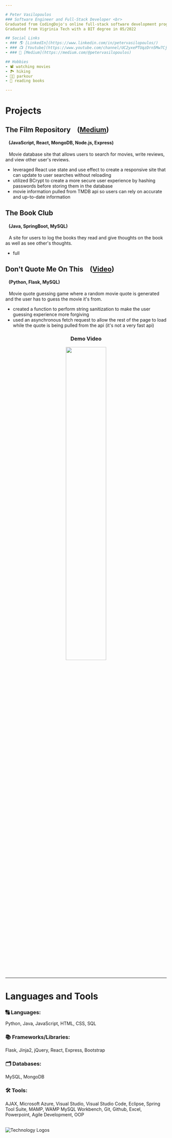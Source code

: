 ```yaml
---

# Peter Vasilopoulos
### Software Engineer and Full-Stack Developer <br>
Graduated from CodingDojo's online full-stack software development program in 06/2023 <br>
Graduated from Vigrinia Tech with a BIT degree in 05/2022 

## Social Links
- ### 🌎 [LinkedIn](https://www.linkedin.com/in/petervasilopoulos/)
- ### 📺 [Youtube](https://www.youtube.com/channel/UC2yxePTUqzDrn5Mw7CjFdxA)
- ### 📓 [Medium](https://medium.com/@petervasilopoulos)

## Hobbies
- 📽 watching movies
- 🏞 hiking
- 🏃🏼 parkour
- 📖 reading books

---
```


# Projects
## The Film Repository &ensp; ([Medium](https://medium.com/@petervasilopoulos))
#### &ensp; (JavaScript, React, MongoDB, Node.js, Express)
&ensp; Movie database site that allows users to search for movies, write reviews, and view other user's reviews.
- leveraged React use state and use effect to create a responsive site that can update to user searches without reloading
- utilized BCrypt to create a more secure user experience by hashing passwords before storing them in the database
- movie information pulled from TMDB api so users can rely on accurate and up-to-date information

## The Book Club
#### &ensp; (Java, SpringBoot, MySQL)
&ensp; A site for users to log the books they read and give thoughts on the book as well as see other's thoughts.
- full 

## Don't Quote Me On This &ensp; ([Video](https://www.youtube.com/watch?v=ngi94hN5LOU))
#### &ensp; (Python, Flask, MySQL)
&ensp; Movie quote guessing game where a random movie quote is generated and the user has to guess the movie it's from.
- created a function to perform string sanitization to make the user guessing experience more forgiving
- used an asynchronous fetch request to allow the rest of the page to load while the quote is being pulled from the api (it's not a very fast api)

<div align="center" width="50">
  
  ### Demo Video
  
  [<img src="https://i.ytimg.com/vi/ngi94hN5LOU/maxresdefault.jpg" width="50%">](https://www.youtube.com/watch?v=ngi94hN5LOU "Project Demo")

</div>


---

# Languages and Tools

### 🔠 Languages:
Python, Java, JavaScript, HTML, CSS, SQL

### 📚 Frameworks/Libraries:
Flask, Jinja2, jQuery, React, Express, Bootstrap

### 🗂️ Databases:
MySQL, MongoDB

### 🛠️ Tools:
AJAX, Microsoft Azure, Visual Studio, Visual Studio Code, Eclipse, Spring Tool Suite, MAMP, WAMP MySQL Workbench, Git, Github, Excel, Powerpoint, Agile Development, OOP

<br>

<picture>
  <img alt="Technology Logos" src="https://i.imgur.com/SgBn3j2.png">
</picture>

<!---
PeterVasilopoulos/PeterVasilopoulos is a ✨ special ✨ repository because its `README.md` (this file) appears on your GitHub profile.
You can click the Preview link to take a look at your changes.
--->
